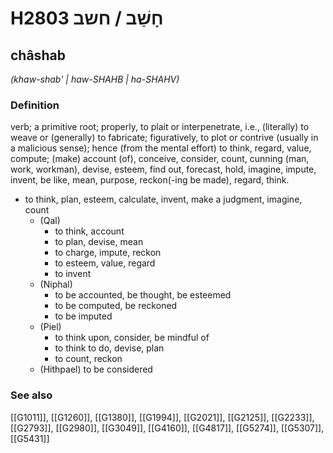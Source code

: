# H2803 חָשַׁב / חשב

## châshab

_(khaw-shab' | haw-SHAHB | ha-SHAHV)_

### Definition

verb; a primitive root; properly, to plait or interpenetrate, i.e., (literally) to weave or (generally) to fabricate; figuratively, to plot or contrive (usually in a malicious sense); hence (from the mental effort) to think, regard, value, compute; (make) account (of), conceive, consider, count, cunning (man, work, workman), devise, esteem, find out, forecast, hold, imagine, impute, invent, be like, mean, purpose, reckon(-ing be made), regard, think.

- to think, plan, esteem, calculate, invent, make a judgment, imagine, count
    - (Qal)
        - to think, account
        - to plan, devise, mean
        - to charge, impute, reckon
        - to esteem, value, regard
        - to invent
    - (Niphal)
        - to be accounted, be thought, be esteemed
        - to be computed, be reckoned
        - to be imputed
    - (Piel)
        - to think upon, consider, be mindful of
        - to think to do, devise, plan
        - to count, reckon
    - (Hithpael) to be considered
### See also

[[G1011]], [[G1260]], [[G1380]], [[G1994]], [[G2021]], [[G2125]], [[G2233]], [[G2793]], [[G2980]], [[G3049]], [[G4160]], [[G4817]], [[G5274]], [[G5307]], [[G5431]]

